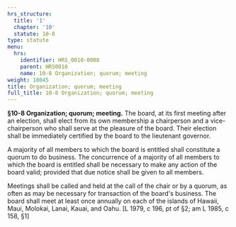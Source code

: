 ```yaml
---
hrs_structure:
  title: '1'
  chapter: '10'
  statute: 10-8
type: statute
menu:
  hrs:
    identifier: HRS_0010-0008
    parent: HRS0010
    name: 10-8 Organization; quorum; meeting
weight: 18045
title: Organization; quorum; meeting
full_title: 10-8 Organization; quorum; meeting
---
```

**§10-8 Organization; quorum; meeting.** The board, at its first meeting after an election, shall elect from its own membership a chairperson and a vice-chairperson who shall serve at the pleasure of the board. Their election shall be immediately certified by the board to the lieutenant governor.

A majority of all members to which the board is entitled shall constitute a quorum to do business. The concurrence of a majority of all members to which the board is entitled shall be necessary to make any action of the board valid; provided that due notice shall be given to all members.

Meetings shall be called and held at the call of the chair or by a quorum, as often as may be necessary for transaction of the board's business. The board shall meet at least once annually on each of the islands of Hawaii, Maui, Molokai, Lanai, Kauai, and Oahu. [L 1979, c 196, pt of §2; am L 1985, c 158, §1]